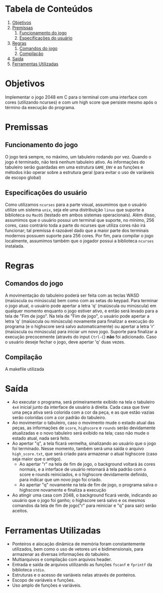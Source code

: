 
# Tabela de Conteúdos

1.  [Objetivos](#orgd9c7fad)
2.  [Premissas](#org193defe)
    1.  [Funcionamento do jogo](#org2067556)
    2.  [Especificações do usuário](#org554c980)
3.  [Regras](#orgb9b511e)
    1.  [Comandos do jogo](#orgd448981)
    2.  [Compilação](#orgd6b75f1)
4.  [Saída](#orgf5ad89e)
5.  [Ferramentas Utilizadas](#orgd8df0e8)

<a id="orgd9c7fad"></a>

# Objetivos

Implementar o jogo 2048 em C para o terminal com uma interface com cores (utilizando ncurses) e com um high score que persiste mesmo após o término da execução do programa.


<a id="org193defe"></a>

# Premissas


<a id="org2067556"></a>

## Funcionamento do jogo

O jogo terá sempre, no máximo, um tabuleiro rodando por vez. Quando o jogo é terminado, não terá nenhum tabuleiro ativo.
As informações do tabuleiro serão guardadas em uma estrutura `GAME_ENV` e as funções e métodos irão operar sobre a estrutura geral (para evitar o uso de variáveis de escopo global)


<a id="org554c980"></a>

## Especificações do usuário

Como utilizamos `ncurses` para a parte visual, assumimos que o usuário utilize um sistema `unix`, seja ele uma distribuição `linux` que suporte a biblioteca ou `MacOS` (testado em ambos sistemas operacionais). Além disso, assumimos que o usuário possui um terminal que suporte, no mínimo, 256 cores, caso contrário toda a parte do ncurses que utiliza cores não irá funcionar; tal premissa é razoável dado que a maior parte dos terminais modernos possuem suporte para 256 cores. Por fim, para compilar o jogo localmente, assumimos também que o jogador possui a biblioteca `ncurses` instalada.


<a id="orgb9b511e"></a>

# Regras


<a id="orgd448981"></a>

## Comandos do jogo

A movimentação do tabuleiro poderá ser feita com as teclas WASD (maiúscula ou minúscula) bem como com as setas do keypad.
Para terminar o jogo atual, o usuário pode apertar a letra 'q' (maiúscula ou minúscula) em qualquer momento enquanto o jogo estiver ativo, e então será levado para a tela de "Fim de jogo".
Na tela de "Fim de jogo", o usuário pode apertar a letra 'q' (maiúscula ou minúscula) novamente para finalizar a execução do programa (e o highscore será salvo automaticamente) ou apertar a letra 'r' (maiúscula ou minúscula) para iniciar um novo jogo.
Suporte para finalizar a execução precocemente (através do input `Ctrl-C`) **não** foi adicionado. Caso o usuário deseje fechar o jogo, deve apertar 'q' duas vezes.


<a id="orgd6b75f1"></a>

## Compilação

A makefile utilizada 


<a id="orgf5ad89e"></a>

# Saída

-   Ao executar o programa, será primeiramente exibido na tela o tabuleiro `4x4` inicial junto da interface de usuário à direita. Cada casa que tiver uma peça ativa será colorida com a cor da peça, e as que estão vazias serão coloridas com a cor padrão do tabuleiro.
-   Ao movimentar o tabuleiro, caso o movimento mude o estado atual das peças, as informações de `score`, `highscore` e `rounds` serão devidamente atualizadas e o novo tabuleiro será exibido na tela; caso não mude o estado atual, nada será feito.
-   Ao apertar "q", a tela ficará vermelha, sinalizando ao usuário que o jogo foi terminado. Nesse momento, também será uma saída o arquivo `high_score.txt`, que será criado para armazenar o atual highscore (caso seja maior que o antigo).
    -   Ao apertar "r" na tela de fim de jogo, o background voltará às cores normais, e a interface de usuário retornará à tela padrão com o score e rounds reiniciados, e o highscore devidamente definido, para indicar que um novo jogo foi criado.
    -   Ao apertar "q" novamente na tela de fim de jogo, o programa salva o highscore novamente e finaliza a execução
-   Ao atingir uma casa com 2048, o background ficará verde, indicando ao usuário que o jogo foi ganho; o highscore será salvo e os mesmos comandos da tela de fim de jogo("r" para reiniciar e "q" para sair) serão aceitos.


<a id="orgd8df0e8"></a>

# Ferramentas Utilizadas

-   Ponteiros e alocação dinâmica de memória foram constantemente utilizados, bem como o uso de vetores uni e bidimensionais, para armazenar as diversas informações do tabuleiro.
-   Multiarquivos e compilação com arquivos header.
-   Entrada e saída de arquivos utilizando as funções `fscanf` e `fprintf` da biblioteca `stdio`.
-   Estruturas e o acesso de variáveis nelas através de ponteiros.
-   Escopo de variáveis e funções.
-   Uso amplo de funções e variáveis.


